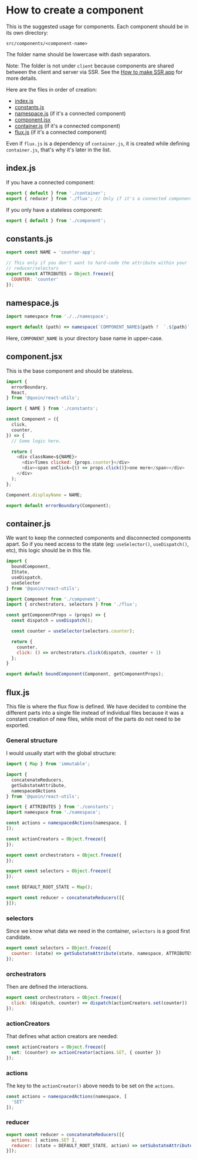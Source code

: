 # How to create a component

This is the suggested usage for components. Each component should be in its own
directory:

    src/components/<component-name>

The folder name should be lowercase with dash separators.

Note: The folder is not under `client` because components are shared between the
client and server via SSR. See the [How to make SSR app](ssr.md) for more
details.

Here are the files in order of creation:

- [index.js](#index)
- [constants.js](#constants)
- [namespace.js](#namespace) (if it's a connected component)
- [component.jsx](#component)
- [container.js](#container) (if it's a connected component)
- [flux.js](#flux) (if it's a connected component)

Even if `flux.js` is a dependency of `container.js`, it is created while
defining `container.js`, that's why it's later in the list.


## index.js <a name="index"></a>

If you have a connected component:

```javascript
export { default } from './container';
export { reducer } from './flux'; // Only if it's a connected component with reducer
```

If you only have a stateless component:

```javascript
export { default } from './component';
```


## constants.js <a name="constants"></a>

```javascript
export const NAME = 'counter-app';

// This only if you don't want to hard-code the attribute within your
// reducer/selectors
export const ATTRIBUTES = Object.freeze({
  COUNTER: 'counter'
});
```


## namespace.js <a name="namespace"></a>

```javascript
import namespace from './../namespace';

export default (path) => namespace(`COMPONENT_NAME${path ?  `.${path}` : ''}`);
```

Here, `COMPONENT_NAME` is your directory base name in upper-case.


## component.jsx <a name="component"></a>

This is the base component and should be stateless.

```javascript
import {
  errorBoundary,
  React,
} from '@quoin/react-utils';

import { NAME } from './constants';

const Component = ({
  click,
  counter,
}) => {
  // Some logic here.

  return (
    <div className=${NAME}>
      <div>Times clicked: {props.counter}</div>
      <div><span onClick={() => props.click()}>one more</span></div>
    </div>
  );
};

Component.displayName = NAME;

export default errorBoundary(Component);
```


## container.js <a name="container"></a>

We want to keep the connected components and disconnected components apart. So
if you need access to the state (eg: `useSelector()`, `useDispatch()`, etc),
this logic should be in this file.

```javascript
import {
  boundComponent,
  IState,
  useDispatch,
  useSelector
} from '@quoin/react-utils';

import Component from './component';
import { orchestrators, selectors } from './flux';

const getComponentProps = (props) => {
  const dispatch = useDispatch();

  const counter = useSelector(selectors.counter);

  return {
    counter,
    click: () => orchestrators.click(dispatch, counter + 1)
  };
}

export default boundComponent(Component, getComponentProps);
```


## flux.js <a name="flux"></a>

This file is where the flux flow is defined. We have decided to combine the
different parts into a single file instead of individual files because it was a
constant creation of new files, while most of the parts do not need to be
exported.


### General structure

I would usually start with the global structure:

```javascript
import { Map } from 'immutable';

import {
  concatenateReducers,
  getSubstateAttribute,
  namespacedActions
} from '@quoin/react-utils';

import { ATTRIBUTES } from './constants';
import namespace from './namespace';

const actions = namespacedActions(namespace, [
]);

const actionCreators = Object.freeze({
});

export const orchestrators = Object.freeze({
});

export const selectors = Object.freeze({
});

const DEFAULT_ROOT_STATE = Map();

export const reducer = concatenateReducers([{
}]);
```

### selectors

Since we know what data we need in the container, `selectors` is a good first
candidate.

```javascript
export const selectors = Object.freeze({
  counter: (state) => getSubstateAttribute(state, namespace, ATTRIBUTES.COUNTER, 0)
});
```


### orchestrators

Then are defined the interactions.

```javascript
export const orchestrators = Object.freeze({
  click: (dispatch, counter) => dispatch(actionCreators.set(counter))
});
```


### actionCreators

That defines what action creators are needed:

```javascript
const actionCreators = Object.freeze({
  set: (counter) => actionCreator(actions.SET, { counter })
});
```


### actions

The key to the `actionCreator()` above needs to be set on the `actions`.

```javascript
const actions = namespacedActions(namespace, [
  'SET'
]);
```


### reducer

```javascript
export const reducer = concatenateReducers([{
  actions: [ actions.SET ],
  reducer: (state = DEFAULT_ROOT_STATE, action) => setSubstateAttribute(state, namespace, ATTRIBUTES.COUNTER, action.payload?.counter)
}]);
```
